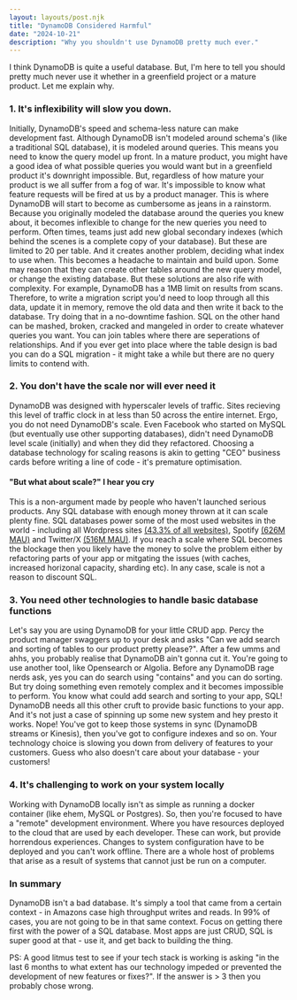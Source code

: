 ```yaml
---
layout: layouts/post.njk
title: "DynamoDB Considered Harmful"
date: "2024-10-21"
description: "Why you shouldn't use DynamoDB pretty much ever."
---
```


I think DynamoDB is quite a useful database. But, I'm here to tell you should pretty much never use it whether in a greenfield project or a mature product. Let me explain why.

### 1. It's inflexibility will slow you down.
Initially, DynamoDB's speed and schema-less nature can make development fast. Although DynamoDB isn't modeled around schema's (like a traditional SQL database), it is modeled around queries. This means you need to know the query model up front. In a mature product, you might have a good idea of what possible queries you would want but in a greenfield product it's downright impossible. But, regardless of how mature your product is we all suffer from a fog of war. It's impossible to know what feature requests will be fired at us by a product manager. This is where DynamoDB will start to become as cumbersome as jeans in a rainstorm. Because you originally modeled the database around the queries you knew about, it becomes inflexible to change for the new queries you need to perform. Often times, teams just add new global secondary indexes (which behind the scenes is a complete copy of your database). But these are limited to 20 per table. And it creates another problem, deciding what index to use when. This becomes a headache to maintain and build upon.
Some may reason that they can create other tables around the new query model, or change the existing database. But these solutions are also rife with complexity. For example, DynamoDB has a 1MB limit on results from scans. Therefore, to write a migration script you'd need to loop through all this data, update it in memory, remove the old data and then write it back to the database. Try doing that in a no-downtime fashion.
SQL on the other hand can be mashed, broken, cracked and mangeled in order to create whatever queries you want. You can join tables where there are seperations of relationships. And if you ever get into place where the table design is bad you can do a SQL migration - it might take a while but there are no query limits to contend with.

### 2. You don't have the scale nor will ever need it
DynamoDB was designed with hyperscaler levels of traffic. Sites recieving this level of traffic clock in at less than 50 across the entire internet. Ergo, you do not need DynamoDB's scale. Even Facebook who started on MySQL (but eventually use other supporting databases), didn't need DynamoDB level scale (initially) and when they did they refactored. Choosing a database technology for scaling reasons is akin to getting "CEO" business cards before writing a line of code - it's premature optimisation.

#### "But what about scale?" I hear you cry
This is a non-argument made by people who haven't launched serious products. Any SQL database with enough money thrown at it can scale plenty fine. SQL databases power some of the most used websites in the world - including all Wordpress sites [(43.3% of all websites)](https://colorlib.com/wp/wordpress-statistics/), Spotify [(626M MAU)](https://the-cfo.io/2024/07/29/revenue-radar-spotify-hits-high-note-with-q2-2024-results-but-faces-industry-discord/) and Twitter/X [(516M MAU)](https://www.demandsage.com/twitter-statistics/).
If you reach a scale where SQL becomes the blockage then you likely have the money to solve the problem either by refactoring parts of your app or mitgating the issues (with caches, increased horizonal capacity, sharding etc). In any case, scale is not a reason to discount SQL.

### 3. You need other technologies to handle basic database functions
Let's say you are using DynamoDB for your little CRUD app. Percy the product manager swaggers up to your desk and asks "Can we add search and sorting of tables to our product pretty please?". After a few umms and ahhs, you probably realise that DynamoDB ain't gonna cut it. You're going to use another tool, like Opensearch or Algolia. Before any DynamoDB rage nerds ask, yes you can do search using "contains" and you can do sorting. But try doing something even remotely complex and it becomes impossible to perform. You know what could add search and sorting to your app, SQL! DynamoDB needs all this other cruft to provide basic functions to your app. And it's not just a case of spinning up some new system and hey presto it works. Nope! You've got to keep those systems in sync (DynamoDB streams or Kinesis), then you've got to configure indexes and so on.
Your technology choice is slowing you down from delivery of features to your customers. Guess who also doesn't care about your database - your customers!

### 4. It's challenging to work on your system locally
Working with DynamoDB locally isn't as simple as running a docker container (like ehem, MySQL or Postgres). So, then you're focused to have a "remote" development environment. Where you have resources deployed to the cloud that are used by each developer. These can work, but provide horrendous experiences. Changes to system configuration have to be deployed and you can't work offline. There are a whole host of problems that arise as a result of systems that cannot just be run on a computer.

### In summary
DynamoDB isn't a bad database. It's simply a tool that came from a certain context - in Amazons case high throughput writes and reads. In 99% of cases, you are not going to be in that same context. Focus on getting there first with the power of a SQL database. Most apps are just CRUD, SQL is super good at that - use it, and get back to building the thing.

PS: A good litmus test to see if your tech stack is working is asking "in the last 6 months to what extent has our technology impeded or prevented the development of new features or fixes?". If the answer is > 3 then you probably chose wrong.
